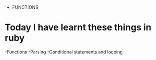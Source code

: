 - FUNCTIONS

# Today I have learnt these things in ruby

-Functions
-Parsing
-Conditional statements and looping